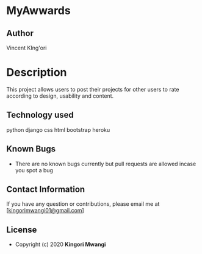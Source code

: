 # MyAwwards

## Author  
  
Vincent KIng'ori
  
# Description  
This project allows users to post their projects for other users to rate according to design, usability and content.
  
 
  
## Technology used  
  
 python
 django
 css
 html
 bootstrap
 heroku
  
  
## Known Bugs  
* There are no known bugs currently but pull requests are allowed incase you spot a bug  
  
## Contact Information   
If you have any question or contributions, please email me at [kingorimwangi01@gmail.com]  
  
## License  
* Copyright (c) 2020 **Kingori Mwangi**

